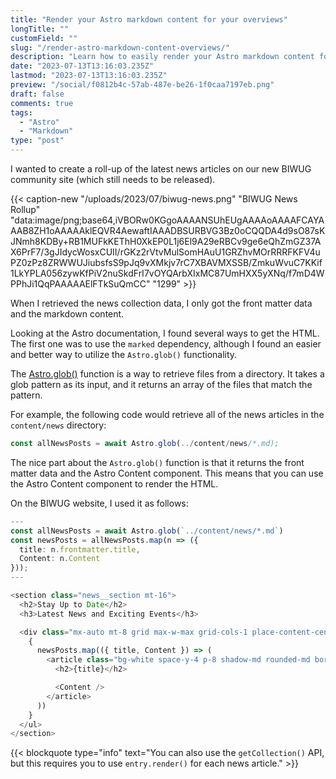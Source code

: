 ```yaml
---
title: "Render your Astro markdown content for your overviews"
longTitle: ""
customField: ""
slug: "/render-astro-markdown-content-overviews/"
description: "Learn how to easily render your Astro markdown content for overviews using Astro.glob() in this blog post."
date: "2023-07-13T13:16:03.235Z"
lastmod: "2023-07-13T13:16:03.235Z"
preview: "/social/f0812b4c-57ab-487e-be26-1f0caa7197eb.png"
draft: false
comments: true
tags:
  - "Astro"
  - "Markdown"
type: "post"
---
```


I wanted to create a roll-up of the latest news articles on our new BIWUG community site (which still needs to be released).

{{< caption-new "/uploads/2023/07/biwug-news.png" "BIWUG News Rollup"  "data:image/png;base64,iVBORw0KGgoAAAANSUhEUgAAAAoAAAAFCAYAAAB8ZH1oAAAAAklEQVR4AewaftIAAADBSURBVG3Bz0oCQQDA4d9sO87sKJNmh8KDBy+RB1MUFkKEThH0XkEP0L1j6El9A29eRBCv9ge6eQhZmGZ37AX6PrF7/3gJIdycWosxCUII/rGKz2rVtvMulSomHAuU1GRZhvMOrRRRFKFV4uPZ0zPz8ZRWWUJiubsfsS9pJq9vXMkjv7rC7XBAVMXSSB/ZmkuWvuC7KKif1LkYPLA056zywKfPiV2nuSkdFrI7vOYQArbXIxMC87UmHXX5yXNq/f7mD4WPPhJi1QqPAAAAAElFTkSuQmCC" "1299" >}}

When I retrieved the news collection data, I only got the front matter data and the markdown content.

Looking at the Astro documentation, I found several ways to get the HTML. The first one was to use the `marked` dependency, although I found an easier and better way to utilize the `Astro.glob()` functionality.

The [Astro.glob()](https://docs.astro.build/en/guides/imports/#astroglob) function is a way to retrieve files from a directory. It takes a glob pattern as its input, and it returns an array of the files that match the pattern.

For example, the following code would retrieve all of the news articles in the `content/news` directory:

```typescript
const allNewsPosts = await Astro.glob(../content/news/*.md);
```

The nice part about the `Astro.glob()` function is that it returns the front matter data and the Astro Content component. This means that you can use the Astro Content component to render the HTML.

On the BIWUG website, I used it as follows:

<!-- FM:Snippet:Start data:{"id":"Highlight (single)","fields":[{"name":"type","value":"typescript"},{"name":"selection","value":"---\nconst allNewsPosts = await Astro.glob(`../content/news/*.md`);\nconst newsPosts = allNewsPosts.map(n => ({\n  title: n.frontmatter.title,\n  Content: n.Content\n}));\n---\n\n<section class=\"news__section mt-16\">\n  <h2>Stay Up to Date</h2>\n  <h3>Latest News and Exciting Events</h3>\n\n  <div class=\"mx-auto mt-8 grid max-w-max grid-cols-1 place-content-center gap-x-16 gap-y-12 md:grid-cols-2\">\n    {\n      newsPosts.map(({ title, Content }) => (\n        <article class=\"bg-white space-y-4 p-8 shadow-md rounded-md border border-gray-200\">\n          <h2>{title}</h2>\n\n          <Content />\n        </article>\n      ))\n    }\n  </ul>\n</section>"}]} -->
```typescript
---
const allNewsPosts = await Astro.glob(`../content/news/*.md`)
const newsPosts = allNewsPosts.map(n => ({
  title: n.frontmatter.title,
  Content: n.Content
}));
---

<section class="news__section mt-16">
  <h2>Stay Up to Date</h2>
  <h3>Latest News and Exciting Events</h3>

  <div class="mx-auto mt-8 grid max-w-max grid-cols-1 place-content-center gap-x-16 gap-y-12 md:grid-cols-2">
    {
      newsPosts.map(({ title, Content }) => (
        <article class="bg-white space-y-4 p-8 shadow-md rounded-md border border-gray-200">
          <h2>{title}</h2>

          <Content />
        </article>
      ))
    }
  </ul>
</section>
```
<!-- FM:Snippet:End -->

<!-- FM:Snippet:Start data:{"id":"Blockquote","fields":[{"name":"type","value":"info"},{"name":"selection","value":"You can also use the `getCollection()` API, but this requires you to use `entry.render()` for each news article."}]} -->
{{< blockquote type="info" text="You can also use the `getCollection()` API, but this requires you to use `entry.render()` for each news article." >}}
<!-- FM:Snippet:End -->
